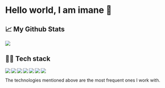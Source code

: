 # Hello world, I am imane 👋
<h2>📈 My Github Stats</h2>
<img src="https://github-readme-stats.vercel.app/api?username=erguiti-imane&show_icons=true&theme=dark"/>
<h2>👨‍💻 Tech stack</h2>
<img align="left" src="https://img.shields.io/badge/java-%23ED8B00.svg?style=for-the-badge&logo=java&logoColor=white"/>
<img align="left" src="https://img.shields.io/badge/javascript-%23323330.svg?style=for-the-badge&logo=javascript&logoColor=%23F7DF1E"/>
<img align="left" src="https://img.shields.io/badge/spring-%236DB33F.svg?style=for-the-badge&logo=spring&logoColor=white"/>
<img align="left" src="https://img.shields.io/badge/react-%2320232a.svg?style=for-the-badge&logo=react&logoColor=%2361DAFB"/>
<img align="left" src="https://img.shields.io/badge/tailwindcss-%2338B2AC.svg?style=for-the-badge&logo=tailwind-css&logoColor=white"/>
<img align="left" src="https://img.shields.io/badge/bootstrap-%23563D7C.svg?style=for-the-badge&logo=bootstrap&logoColor=white"/>
<img src="https://img.shields.io/badge/mysql-%2300f.svg?style=for-the-badge&logo=mysql&logoColor=white"/>
<p >The technologies mentioned above are the most frequent ones I work with.</p>






